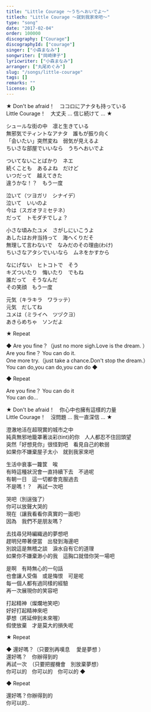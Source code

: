 ```yaml
---
title: "Little Courage ～うちへおいでよ～"
titlech: "Little Courage ～就到我家來吧～"
type: "song"
date: "2017-02-04"
order: 100000
discography: ["Courage"]
discographyId: ["courage"]
singer: ["小森まなみ"]
songwriter: ["岡崎律子"]
lyricwriter: ["小森まなみ"]
arranger: ["丸尾めぐみ"]
slug: "/songs/little-courage"
tags: []
remarks: ""
license: {}
---
```


★ Don't be afraid！　ココロにアナタも持っている   
Little Courage！　大丈夫 … 信じ続けて … ★  
  
シュールな街の中　凛と生きている   
無邪気でティントなアナタ　誰もが振り向く   
「会いたい」突然変ね　弱気が見えるよ   
ちいさな部屋でいいなら　うちへおいでよ  
  
ついてないことばかり　ネエ   
続くことも　あるよね　だけど   
いつだって　越えてきた   
違うかな！？　もう一度  
  
泣いて（ツヨガリ　シナイデ）   
泣いて　いいのよ   
今は（スガオヲミセテネ）   
だって　トモダチでしょ？  
  
小さな頃みたユメ　さがしにいこうよ   
あしたはお弁当持って　海へくりだそ   
無理して言わないで　なみだのその理由(わけ)  
ちいさなアタシでいいなら　ムネをかすから  
  
なにげない　ヒトコトで　そう   
キズついたり　悔いたり　でもね   
誰だって　そうなんだ   
その笑顔　もう一度   
  
元気（キラキラ　ワラッテ）   
元気　だしてね   
ユメは（ミライヘ　ツヅクヨ）   
あきらめちゃ　ソンだよ  
  
★ Repeat  
  
◆ Are you fine？（just no more sigh.Love is the dream. ）   
Are you fine？ You can do it.   
One more try.（just take a chance.Don't stop the dream.）  
You can do,you can do,you can do ◆  
  
◆ Repeat   
  
Are you fine？ You can do it  
You can do...  

<!-- 翻译 -->

★ Don't be afraid！　你心中也擁有這樣的力量  
Little Courage！　沒問題 … 我一直深信 … ★  
  
澄澈地活在超現實的城市之中　  
純真無邪地籠罩著淡彩(tint)的你　人人都忍不住回頭望  
突然「好想見你」很怪對吧　看見自己的軟弱  
如果你不嫌棄屋子太小　就到我家來吧  
  
生活中衰事一籮筐　唉  
有時這種狀況會一直持續下去　不過呢  
有朝一日　這一切都會克服過去  
不是嗎！？　再試一次吧  
  
哭吧（別逞強了）   
你可以放聲大哭的  
現在（讓我看看你真實的一面吧）   
因為　我們不是朋友嗎？  
  
去找尋兒時編織過的夢想吧  
趕明兒帶著便當　出發到海邊吧  
別說這是無稽之談　淚水自有它的道理  
如果你不嫌棄渺小的我　這胸口就借你哭一場吧  
  
是啊　有時無心的一句話  
也會讓人受傷　或是悔恨　可是呢  
每一個人都有過同樣的經驗  
再一次展現你的笑容吧  
  
打起精神（燦爛地笑吧）   
好好打起精神來吧  
夢想（將延伸到未來喔）   
假使放棄　才是莫大的損失呢  
  
★ Repeat  
  
◆ 還好嗎？（只要別再嘆息 　愛是夢想 ）   
還好嗎？　你辦得到的  
再試一次　（只要把握機會　別放棄夢想）  
你可以的　你可以的　你可以的 ◆  
  
◆ Repeat   
  
還好嗎？你辦得到的  
你可以的..
